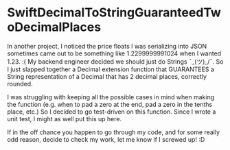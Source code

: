 # SwiftDecimalToStringGuaranteedTwoDecimalPlaces
In another project, I noticed the price floats I was serializing into JSON sometimes came out to be something like 1.2299999991024 when I wanted 1.23. :( My backend engineer decided we should just do Strings ¯\_(ツ)_/¯. So I just slapped together a Decimal extension function that GUARANTEES a String representation of a Decimal that has 2 decimal places, correctly rounded.

I was struggling with keeping all the possible cases in mind when making the function (e.g. when to pad a zero at the end, pad a zero in the tenths place, etc.)
So I decided to go test-driven on this function.
Since I wrote a unit test, I might as well put this up here.

If in the off chance you happen to go through my code, and for some really odd reason, decide to check my work, let me know if I screwed up! :D
